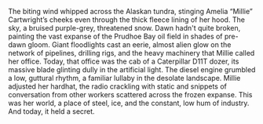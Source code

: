 The biting wind whipped across the Alaskan tundra, stinging Amelia “Millie” Cartwright’s cheeks even through the thick fleece lining of her hood.  The sky, a bruised purple-grey, threatened snow.  Dawn hadn't quite broken, painting the vast expanse of the Prudhoe Bay oil field in shades of pre-dawn gloom.  Giant floodlights cast an eerie, almost alien glow on the network of pipelines, drilling rigs, and the heavy machinery that Millie called her office.  Today, that office was the cab of a Caterpillar D11T dozer, its massive blade glinting dully in the artificial light.  The diesel engine grumbled a low, guttural rhythm, a familiar lullaby in the desolate landscape.  Millie adjusted her hardhat, the radio crackling with static and snippets of conversation from other workers scattered across the frozen expanse.  This was her world, a place of steel, ice, and the constant, low hum of industry.  And today, it held a secret.
